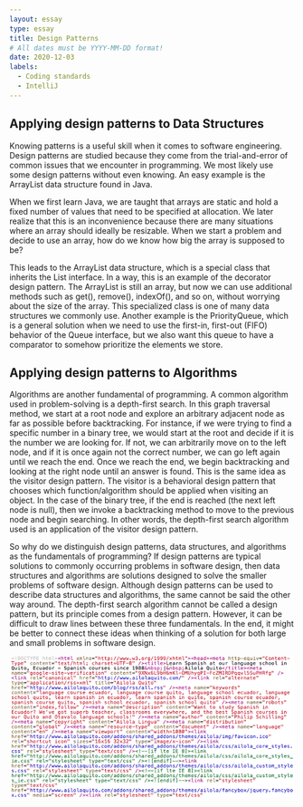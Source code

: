 ```yaml
---
layout: essay
type: essay
title: Design Patterns
# All dates must be YYYY-MM-DD format!
date: 2020-12-03
labels:
  - Coding standards
  - IntelliJ
---
```

## Applying design patterns to Data Structures
Knowing patterns is a useful skill when it comes to software engineering. Design patterns are studied because they come from the trial-and-error of common issues that we encounter in programming. We most likely use some design patterns without even knowing. An easy example is the ArrayList data structure found in Java.

When we first learn Java, we are taught that arrays are static and hold a fixed number of values that need to be specified at allocation. We later realize that this is an inconvenience because there are many situations where an array should ideally be resizable. When we start a problem and decide to use an array, how do we know how big the array is supposed to be?

This leads to the ArrayList data structure, which is a special class that inherits the List interface. In a way, this is an example of the decorator design pattern. The ArrayList is still an array, but now we can use additional methods such as get(), remove(), indexOf(), and so on, without worrying about the size of the array. This specialized class is one of many data structures we commonly use. Another example is the PriorityQueue, which is a general solution when we need to use the first-in, first-out (FIFO) behavior of the Queue interface, but we also want this queue to have a comparator to somehow prioritize the elements we store.

## Applying design patterns to Algorithms
Algorithms are another fundamental of programming. A common algorithm used in problem-solving is a depth-first search. In this graph traversal method, we start at a root node and explore an arbitrary adjacent node as far as possible before backtracking. For instance, if we were trying to find a specific number in a binary tree, we would start at the root and decide if it is the number we are looking for. If not, we can arbitrarily move on to the left node, and if it is once again not the correct number, we can go left again until we reach the end. Once we reach the end, we begin backtracking and looking at the right node until an answer is found. This is the same idea as the visitor design pattern. The visitor is a behavioral design pattern that chooses which function/algorithm should be applied when visiting an object. In the case of the binary tree, if the end is reached (the next left node is null), then we invoke a backtracking method to move to the previous node and begin searching. In other words, the depth-first search algorithm used is an application of the visitor design pattern.

So why do we distinguish design patterns, data structures, and algorithms as the fundamentals of programming? If design patterns are typical solutions to commonly occurring problems in software design, then data structures and algorithms are solutions designed to solve the smaller problems of software design. Although design patterns can be used to describe data structures and algorithms, the same cannot be said the other way around. The depth-first search algorithm cannot be called a design pattern, but its principle comes from a design pattern. However, it can be difficult to draw lines between these three fundamentals. In the end, it might be better to connect these ideas when thinking of a solution for both large and small problems in software design.

<p align = "center">
  <img src = "../images/badhtml.png">
</p>




